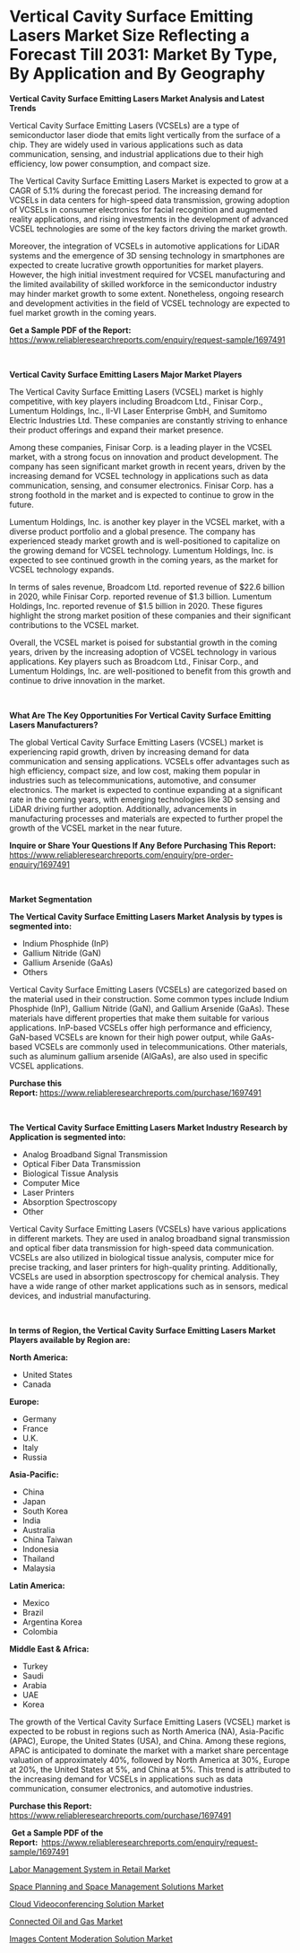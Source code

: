 <p><h1>Vertical Cavity Surface Emitting Lasers Market Size Reflecting a Forecast Till 2031: Market By Type, By Application and By Geography</h1></p><p><strong>Vertical Cavity Surface Emitting Lasers Market Analysis and Latest Trends</strong></p>
<p><p>Vertical Cavity Surface Emitting Lasers (VCSELs) are a type of semiconductor laser diode that emits light vertically from the surface of a chip. They are widely used in various applications such as data communication, sensing, and industrial applications due to their high efficiency, low power consumption, and compact size.</p><p>The Vertical Cavity Surface Emitting Lasers Market is expected to grow at a CAGR of 5.1% during the forecast period. The increasing demand for VCSELs in data centers for high-speed data transmission, growing adoption of VCSELs in consumer electronics for facial recognition and augmented reality applications, and rising investments in the development of advanced VCSEL technologies are some of the key factors driving the market growth.</p><p>Moreover, the integration of VCSELs in automotive applications for LiDAR systems and the emergence of 3D sensing technology in smartphones are expected to create lucrative growth opportunities for market players. However, the high initial investment required for VCSEL manufacturing and the limited availability of skilled workforce in the semiconductor industry may hinder market growth to some extent. Nonetheless, ongoing research and development activities in the field of VCSEL technology are expected to fuel market growth in the coming years.</p></p>
<p><strong>Get a Sample PDF of the Report:&nbsp;</strong> <a href="https://www.reliableresearchreports.com/enquiry/request-sample/1697491">https://www.reliableresearchreports.com/enquiry/request-sample/1697491</a></p>
<p>&nbsp;</p>
<p><strong>Vertical Cavity Surface Emitting Lasers Major Market Players</strong></p>
<p><p>The Vertical Cavity Surface Emitting Lasers (VCSEL) market is highly competitive, with key players including Broadcom Ltd., Finisar Corp., Lumentum Holdings, Inc., II-VI Laser Enterprise GmbH, and Sumitomo Electric Industries Ltd. These companies are constantly striving to enhance their product offerings and expand their market presence.</p><p>Among these companies, Finisar Corp. is a leading player in the VCSEL market, with a strong focus on innovation and product development. The company has seen significant market growth in recent years, driven by the increasing demand for VCSEL technology in applications such as data communication, sensing, and consumer electronics. Finisar Corp. has a strong foothold in the market and is expected to continue to grow in the future.</p><p>Lumentum Holdings, Inc. is another key player in the VCSEL market, with a diverse product portfolio and a global presence. The company has experienced steady market growth and is well-positioned to capitalize on the growing demand for VCSEL technology. Lumentum Holdings, Inc. is expected to see continued growth in the coming years, as the market for VCSEL technology expands.</p><p>In terms of sales revenue, Broadcom Ltd. reported revenue of $22.6 billion in 2020, while Finisar Corp. reported revenue of $1.3 billion. Lumentum Holdings, Inc. reported revenue of $1.5 billion in 2020. These figures highlight the strong market position of these companies and their significant contributions to the VCSEL market.</p><p>Overall, the VCSEL market is poised for substantial growth in the coming years, driven by the increasing adoption of VCSEL technology in various applications. Key players such as Broadcom Ltd., Finisar Corp., and Lumentum Holdings, Inc. are well-positioned to benefit from this growth and continue to drive innovation in the market.</p></p>
<p>&nbsp;</p>
<p><strong>What Are The Key Opportunities For Vertical Cavity Surface Emitting Lasers Manufacturers?</strong></p>
<p><p>The global Vertical Cavity Surface Emitting Lasers (VCSEL) market is experiencing rapid growth, driven by increasing demand for data communication and sensing applications. VCSELs offer advantages such as high efficiency, compact size, and low cost, making them popular in industries such as telecommunications, automotive, and consumer electronics. The market is expected to continue expanding at a significant rate in the coming years, with emerging technologies like 3D sensing and LiDAR driving further adoption. Additionally, advancements in manufacturing processes and materials are expected to further propel the growth of the VCSEL market in the near future.</p></p>
<p><strong>Inquire or Share Your Questions If Any Before Purchasing This Report:</strong> <a href="https://www.reliableresearchreports.com/enquiry/pre-order-enquiry/1697491">https://www.reliableresearchreports.com/enquiry/pre-order-enquiry/1697491</a></p>
<p>&nbsp;</p>
<p><strong>Market Segmentation</strong></p>
<p><strong>The Vertical Cavity Surface Emitting Lasers Market Analysis by types is segmented into:</strong></p>
<p><ul><li>Indium Phosphide (InP)</li><li>Gallium Nitride (GaN)</li><li>Gallium Arsenide (GaAs)</li><li>Others</li></ul></p>
<p><p>Vertical Cavity Surface Emitting Lasers (VCSELs) are categorized based on the material used in their construction. Some common types include Indium Phosphide (InP), Gallium Nitride (GaN), and Gallium Arsenide (GaAs). These materials have different properties that make them suitable for various applications. InP-based VCSELs offer high performance and efficiency, GaN-based VCSELs are known for their high power output, while GaAs-based VCSELs are commonly used in telecommunications. Other materials, such as aluminum gallium arsenide (AlGaAs), are also used in specific VCSEL applications.</p></p>
<p><strong>Purchase this Report:&nbsp;</strong><a href="https://www.reliableresearchreports.com/purchase/1697491">https://www.reliableresearchreports.com/purchase/1697491</a></p>
<p>&nbsp;</p>
<p><strong>The Vertical Cavity Surface Emitting Lasers Market Industry Research by Application is segmented into:</strong></p>
<p><ul><li>Analog Broadband Signal Transmission</li><li>Optical Fiber Data Transmission</li><li>Biological Tissue Analysis</li><li>Computer Mice</li><li>Laser Printers</li><li>Absorption Spectroscopy</li><li>Other</li></ul></p>
<p><p>Vertical Cavity Surface Emitting Lasers (VCSELs) have various applications in different markets. They are used in analog broadband signal transmission and optical fiber data transmission for high-speed data communication. VCSELs are also utilized in biological tissue analysis, computer mice for precise tracking, and laser printers for high-quality printing. Additionally, VCSELs are used in absorption spectroscopy for chemical analysis. They have a wide range of other market applications such as in sensors, medical devices, and industrial manufacturing.</p></p>
<p>&nbsp;</p>
<p><strong>In terms of Region, the Vertical Cavity Surface Emitting Lasers Market Players available by Region are:</strong></p>
<p>
    <p> <strong> North America: </strong>
        <ul>
            <li>United States</li>
            <li>Canada</li>
        </ul>
        </p> 
    <p> <strong> Europe: </strong>
        <ul>
            <li>Germany</li>
            <li>France</li>
            <li>U.K.</li>
            <li>Italy</li>
            <li>Russia</li>
        </ul>
        </p> 
    <p> <strong> Asia-Pacific: </strong>
        <ul>
            <li>China</li>
            <li>Japan</li>
            <li>South Korea</li>
            <li>India</li>
            <li>Australia</li>
            <li>China Taiwan</li>
            <li>Indonesia</li>
            <li>Thailand</li>
            <li>Malaysia</li>
        </ul>
        </p> 
    <p> <strong> Latin America: </strong>
        <ul>
            <li>Mexico</li>
            <li>Brazil</li>
            <li>Argentina Korea</li>
            <li>Colombia</li>
        </ul>
        </p> 
    <p> <strong> Middle East & Africa: </strong>
        <ul>
            <li>Turkey</li>
            <li>Saudi</li>
            <li>Arabia</li>
            <li>UAE</li>
            <li>Korea</li>
        </ul>
    </p>
    </p>
<p><p>The growth of the Vertical Cavity Surface Emitting Lasers (VCSEL) market is expected to be robust in regions such as North America (NA), Asia-Pacific (APAC), Europe, the United States (USA), and China. Among these regions, APAC is anticipated to dominate the market with a market share percentage valuation of approximately 40%, followed by North America at 30%, Europe at 20%, the United States at 5%, and China at 5%. This trend is attributed to the increasing demand for VCSELs in applications such as data communication, consumer electronics, and automotive industries.</p></p>
<p><strong>Purchase this Report: </strong><a href="https://www.reliableresearchreports.com/purchase/1697491">https://www.reliableresearchreports.com/purchase/1697491</a></p>
<p>&nbsp;<strong>Get a Sample PDF of the Report:&nbsp;&nbsp;</strong><a href="https://www.reliableresearchreports.com/enquiry/request-sample/1697491">https://www.reliableresearchreports.com/enquiry/request-sample/1697491</a></p>
<p><strong></strong></p>
<p><p><a href="https://medium.com/@klebogdani/labor-management-system-in-retail-nbsp-market-focuses-on-market-share-size-and-projected-forecast-f14312a7e675">Labor Management System in Retail Market</a></p><p><a href="https://medium.com/@anndavis1924/space-planning-and-space-management-solutions-market-size-cagr-trends-2024-2030-e25725ed4179">Space Planning and Space Management Solutions Market</a></p><p><a href="https://medium.com/@oliviastone00/cloud-videoconferencing-solution-market-the-key-to-successful-business-strategy-forecast-till-2031-75eb2f82f428">Cloud Videoconferencing Solution Market</a></p><p><a href="https://medium.com/@gloriariley1968/connected-oil-and-gas-market-trends-and-market-analysis-forecasted-for-period-2024-2031-27641661a2fa">Connected Oil and Gas Market</a></p><p><a href="https://medium.com/@lauragriffin12/analyzing-images-content-moderation-solution-market-global-industry-perspective-and-forecast-2024-1ea44e857528">Images Content Moderation Solution Market</a></p></p>